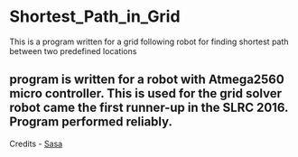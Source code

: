 # Shortest_Path_in_Grid
This is a program written for a grid following robot for finding shortest path between two predefined locations

program is written for a robot with Atmega2560 micro controller. 
This is used for the grid solver robot came the first runner-up in the SLRC 2016. Program performed reliably.
---
Credits - [Sasa](https://github.com/SasaKuruppuarachchi)
